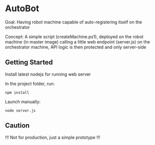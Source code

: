 # AutoBot

Goal: 
Having robot machine capable of auto-registering itself on the orchestrator

Concept:
A simple script (createMachine.ps1), deployed on the robot machine (in master image) calling a little web endpoint (server.js) on the orchestrator machine, API logic is then protected and only server-side


## Getting Started

Install latest nodejs for running web server

In the project folder, run: 
```
npm install
```

Launch manually: 
```
node server.js
```

## Caution
!!! Not for production, just a simple prototype !!!
